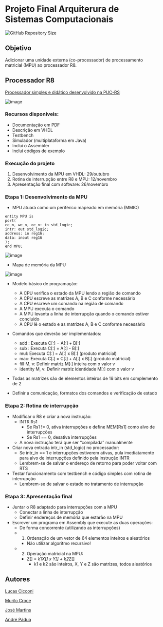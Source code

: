 # Projeto Final Arquiterura de Sistemas Computacionais

![GitHub Repository Size](https://img.shields.io/github/repo-size/LucasCicconi/Projeto-Arquitetura-de-Sistemas)

## Objetivo
Adicionar uma unidade externa (co-processador) de processamento matricial (MPU) ao processador R8.

## Processador R8
[Processador simples e didático desenvolvido na PUC-RS](https://www.inf.pucrs.br/~calazans/research/Projects/R8/R8_Processor_Core.html )

![image](https://github.com/user-attachments/assets/4bbce33b-68e1-4377-bc09-9a6cdc1c1792)

### Recursos disponíveis:
* Documentação em PDF
* Descrição em VHDL
* Testbench
* Simulador (multiplataforma em Java)
* Inclui o Assembler
* Inclui códigos de exemplo
  
### Execução do projeto
1. Desenvolvimento da MPU em VHDL:         29/outubro
2. Rotina de interrupção entre R8 e MPU:   12/novembro
3. Apresentação final com software:        26/novembro
   
### Etapa 1: Desenvolvimento da MPU
*  MPU atuará como um periférico mapeado em memória (MMIO)
  
```
entity MPU is
port(
ce_n, we_n, oe_n: in std_logic;
intr: out std_logic;
address: in reg16;
data: inout reg16
);
end MPU;
```

![image](https://github.com/user-attachments/assets/a158be8a-86b9-4249-b119-63394a6e36ba)
* Mapa de memória da MPU
  
![image](https://github.com/user-attachments/assets/ff7a8397-4d7d-4adc-824f-54135fe31126)

* Modelo básico de programação:
  * A CPU verifica o estado da MPU lendo a região de comando
  * A CPU escreve as matrizes A, B e C conforme necessário
  * A CPU escreve um comando na região de comando
  * A MPU executa o comando
  * A MPU levanta a linha de interrupção quando o comando estiver concluído
  * A CPU lê o estado e as matrizes A, B e C conforme necessário

* Comandos que deverão ser implementados:
  * add : Executa C[:] = A[:] + B[:]
  * sub : Executa C[:] = A[:] - B[:]
  * mul: Executa C[:] = A[:] x B[:] (produto matricial)
  * mac: Executa C[:] = C[:] + A[:] x B[:] (produto matricial)
  * fill M, v: Definir matriz M[:] inteira com o valor v
  * identity M, v: Definir matriz identidade M[:] com o valor v

* Todas as matrizes são de elementos inteiros de 16 bits em complemento de 2
* Definir a comunicação, formatos dos comandos e verificação de estado

### Etapa 2: Rotina de interrupção

* Modificar o R8 e criar a nova instrução:
	* INTR Rs1
		* Se Rs1 != 0, ativa interrupções e define MEM[Rs1] como alvo de interrupções
		* Se Rs1 == 0, desativa interrupções
	* A nova instrução terá que ser “compilada” manualmente
* Criar nova entrada intr_in (std_logic) no processador:
	* Se intr_in == 1 e interrupções estiverem ativas, pula imediatamente para alvo de interrupções definido pela instrução INTR
	* Lembrem-se de salvar o endereço de retorno para poder voltar com RTS
* Testar funcionamento com testbench e código simples com rotina de interrupção
	* Lembrem-se de salvar o estado no tratamento de interrupção

### Etapa 3: Apresentação final

* Juntar o R8 adaptado para interrupções com a MPU
	* Conectar a linha de interrupção
	* Definir endereços de memória que estarão na MPU
* Escrever um programa em Assembly que execute as duas operações:
	* De forma concorrente (utilizando as interrupções)
	* 1. Ordenação de um vetor de 64 elementos inteiros e aleatórios
		* Não utilizar algoritmo recursivo!
	* 2. Operação matricial na MPU:
		* Z[] = k1*X[] x Y[] + k2*Z[]
			* k1 e k2 são inteiros, X, Y e Z são matrizes, todos aleatórios

## Autores

[Lucas Cicconi](https://github.com/LucasCicconi)

[Murilo Croce](https://github.com/KingMars01)

[José Martins](https://github.com/Joueph)

[André Pádua](https://github.com/dede2002)
